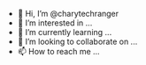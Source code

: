 - 👋 Hi, I’m @charytechranger
- 👀 I’m interested in ...
- 🌱 I’m currently learning ...
- 💞️ I’m looking to collaborate on ...
- 📫 How to reach me ...

<!---
charytechranger/charytechranger is a ✨ special ✨ repository because its `README.md` (this file) appears on your GitHub profile.
You can click the Preview link to take a look at your changes.
--->
